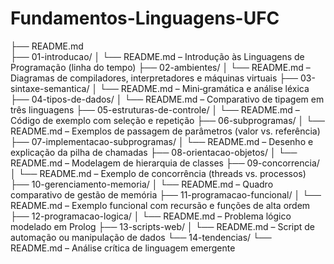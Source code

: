 # Fundamentos-Linguagens-UFC

├── README.md <br/>
├── 01-introducao/
│   └── README.md         – Introdução às Linguagens de Programação (linha do tempo)
├── 02-ambientes/
│   └── README.md         – Diagramas de compiladores, interpretadores e máquinas virtuais
├── 03-sintaxe-semantica/
│   └── README.md         – Mini‑gramática e análise léxica
├── 04-tipos-de-dados/
│   └── README.md         – Comparativo de tipagem em três linguagens
├── 05-estruturas-de-controle/
│   └── README.md         – Código de exemplo com seleção e repetição
├── 06-subprogramas/
│   └── README.md         – Exemplos de passagem de parâmetros (valor vs. referência)
├── 07-implementacao-subprogramas/
│   └── README.md         – Desenho e explicação da pilha de chamadas
├── 08-orientacao-objetos/
│   └── README.md         – Modelagem de hierarquia de classes
├── 09-concorrencia/
│   └── README.md         – Exemplo de concorrência (threads vs. processos)
├── 10-gerenciamento-memoria/
│   └── README.md         – Quadro comparativo de gestão de memória
├── 11-programacao-funcional/
│   └── README.md         – Exemplo funcional com recursão e funções de alta ordem
├── 12-programacao-logica/
│   └── README.md         – Problema lógico modelado em Prolog
├── 13-scripts-web/
│   └── README.md         – Script de automação ou manipulação de dados
└── 14-tendencias/
    └── README.md         – Análise crítica de linguagem emergente

